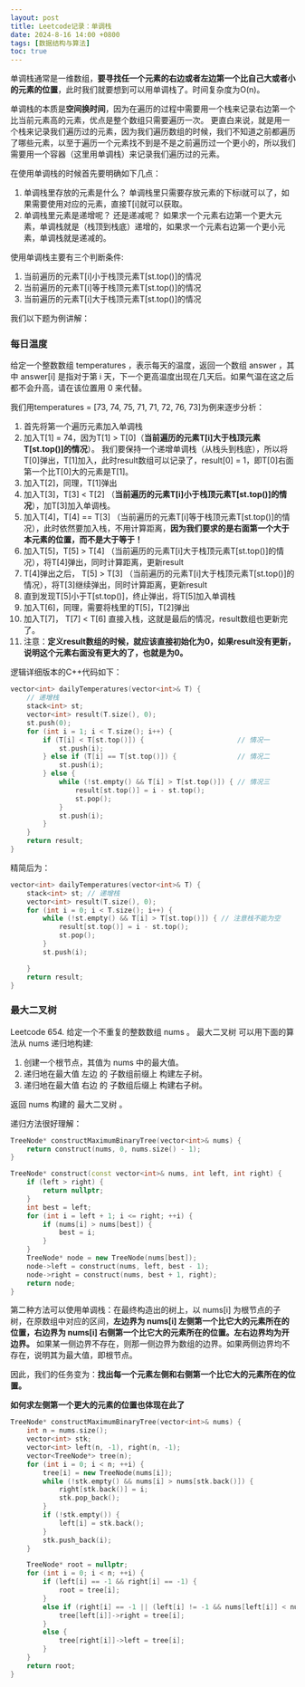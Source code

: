 ```yaml
---
layout: post
title: Leetcode记录：单调栈
date: 2024-8-16 14:00 +0800
tags: [数据结构与算法]
toc: true
---
```


单调栈通常是一维数组，**要寻找任一个元素的右边或者左边第一个比自己大或者小的元素的位置**，此时我们就要想到可以用单调栈了。时间复杂度为O(n)。

单调栈的本质是**空间换时间**，因为在遍历的过程中需要用一个栈来记录右边第一个比当前元素高的元素，优点是整个数组只需要遍历一次。
更直白来说，就是用一个栈来记录我们遍历过的元素，因为我们遍历数组的时候，我们不知道之前都遍历了哪些元素，以至于遍历一个元素找不到是不是之前遍历过一个更小的，所以我们需要用一个容器（这里用单调栈）来记录我们遍历过的元素。

在使用单调栈的时候首先要明确如下几点：

1. 单调栈里存放的元素是什么？
    单调栈里只需要存放元素的下标i就可以了，如果需要使用对应的元素，直接T[i]就可以获取。
2. 单调栈里元素是递增呢？ 还是递减呢？
   如果求一个元素右边第一个更大元素，单调栈就是（栈顶到栈底）递增的，如果求一个元素右边第一个更小元素，单调栈就是递减的。

使用单调栈主要有三个判断条件:

1. 当前遍历的元素T[i]小于栈顶元素T[st.top()]的情况
2. 当前遍历的元素T[i]等于栈顶元素T[st.top()]的情况
3. 当前遍历的元素T[i]大于栈顶元素T[st.top()]的情况

我们以下题为例讲解：
### 每日温度
给定一个整数数组 temperatures ，表示每天的温度，返回一个数组 answer ，其中 answer[i] 是指对于第 i 天，下一个更高温度出现在几天后。如果气温在这之后都不会升高，请在该位置用 0 来代替。

我们用temperatures = [73, 74, 75, 71, 71, 72, 76, 73]为例来逐步分析：
1. 首先将第一个遍历元素加入单调栈
2. 加入T[1] = 74，因为T[1] > T[0]（**当前遍历的元素T[i]大于栈顶元素T[st.top()]的情况**）。
    我们要保持一个递增单调栈（从栈头到栈底），所以将T[0]弹出，T[1]加入，此时result数组可以记录了，result[0] = 1，即T[0]右面第一个比T[0]大的元素是T[1]。
3. 加入T[2]，同理，T[1]弹出
4. 加入T[3]，T[3] < T[2] （**当前遍历的元素T[i]小于栈顶元素T[st.top()]的情况**），加T[3]加入单调栈。
5. 加入T[4]，T[4] == T[3] （当前遍历的元素T[i]等于栈顶元素T[st.top()]的情况），此时依然要加入栈，不用计算距离，**因为我们要求的是右面第一个大于本元素的位置，而不是大于等于！**
6. 加入T[5]，T[5] > T[4] （当前遍历的元素T[i]大于栈顶元素T[st.top()]的情况），将T[4]弹出，同时计算距离，更新result
7. T[4]弹出之后， T[5] > T[3] （当前遍历的元素T[i]大于栈顶元素T[st.top()]的情况），将T[3]继续弹出，同时计算距离，更新result
8. 直到发现T[5]小于T[st.top()]，终止弹出，将T[5]加入单调栈
9. 加入T[6]，同理，需要将栈里的T[5]，T[2]弹出
10. 加入T[7]， T[7] < T[6] 直接入栈，这就是最后的情况，result数组也更新完了。
11. 注意：**定义result数组的时候，就应该直接初始化为0，如果result没有更新，说明这个元素右面没有更大的了，也就是为0。**

逻辑详细版本的C++代码如下：
```cpp
vector<int> dailyTemperatures(vector<int>& T) {
    // 递增栈
    stack<int> st;
    vector<int> result(T.size(), 0);
    st.push(0);
    for (int i = 1; i < T.size(); i++) {
        if (T[i] < T[st.top()]) {                       // 情况一
            st.push(i);
        } else if (T[i] == T[st.top()]) {               // 情况二
            st.push(i);
        } else {
            while (!st.empty() && T[i] > T[st.top()]) { // 情况三
                result[st.top()] = i - st.top();
                st.pop();
            }
            st.push(i);
        }
    }
    return result;
}
```
精简后为：
```cpp
vector<int> dailyTemperatures(vector<int>& T) {
    stack<int> st; // 递增栈
    vector<int> result(T.size(), 0);
    for (int i = 0; i < T.size(); i++) {
        while (!st.empty() && T[i] > T[st.top()]) { // 注意栈不能为空
            result[st.top()] = i - st.top();
            st.pop();
        }
        st.push(i);

    }
    return result;
}
```

### 最大二叉树

Leetcode 654. 给定一个不重复的整数数组 nums 。 最大二叉树 可以用下面的算法从 nums 递归地构建:
1. 创建一个根节点，其值为 nums 中的最大值。
2. 递归地在最大值 左边 的 子数组前缀上 构建左子树。
3. 递归地在最大值 右边 的 子数组后缀上 构建右子树。

返回 nums 构建的 最大二叉树 。

递归方法很好理解：
```cpp
TreeNode* constructMaximumBinaryTree(vector<int>& nums) {
    return construct(nums, 0, nums.size() - 1);
}

TreeNode* construct(const vector<int>& nums, int left, int right) {
    if (left > right) {
        return nullptr;
    }
    int best = left;
    for (int i = left + 1; i <= right; ++i) {
        if (nums[i] > nums[best]) {
            best = i;
        }
    }
    TreeNode* node = new TreeNode(nums[best]);
    node->left = construct(nums, left, best - 1);
    node->right = construct(nums, best + 1, right);
    return node;
}
```

第二种方法可以使用单调栈：在最终构造出的树上，以 nums[i] 为根节点的子树，在原数组中对应的区间，**左边界为 nums[i] 左侧第一个比它大的元素所在的位置，右边界为 nums[i] 右侧第一个比它大的元素所在的位置。左右边界均为开边界。**
如果某一侧边界不存在，则那一侧边界为数组的边界。如果两侧边界均不存在，说明其为最大值，即根节点。

因此，我们的任务变为：**找出每一个元素左侧和右侧第一个比它大的元素所在的位置。**

**如何求左侧第一个更大的元素的位置也体现在此了**
```cpp
TreeNode* constructMaximumBinaryTree(vector<int>& nums) {
    int n = nums.size();
    vector<int> stk;
    vector<int> left(n, -1), right(n, -1);
    vector<TreeNode*> tree(n);
    for (int i = 0; i < n; ++i) {
        tree[i] = new TreeNode(nums[i]);
        while (!stk.empty() && nums[i] > nums[stk.back()]) {
            right[stk.back()] = i;
            stk.pop_back();
        }
        if (!stk.empty()) {
            left[i] = stk.back();
        }
        stk.push_back(i);
    }

    TreeNode* root = nullptr;
    for (int i = 0; i < n; ++i) {
        if (left[i] == -1 && right[i] == -1) {
            root = tree[i];
        }
        else if (right[i] == -1 || (left[i] != -1 && nums[left[i]] < nums[right[i]])) {
            tree[left[i]]->right = tree[i];
        }
        else {
            tree[right[i]]->left = tree[i];
        }
    }
    return root;
}
```